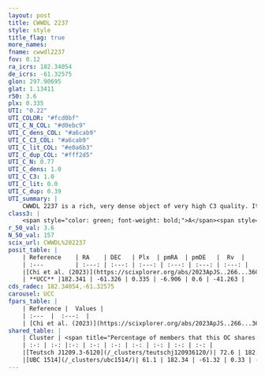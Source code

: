 ```yaml
---
layout: post
title: CWWDL 2237
style: style
title_flag: true
more_names: 
fname: cwwdl2237
fov: 0.12
ra_icrs: 182.34054
de_icrs: -61.32575
glon: 297.90695
glat: 1.13411
r50: 3.6
plx: 0.335
UTI: "0.22"
UTI_COLOR: "#fcd0bf"
UTI_C_N_COL: "#d0ebc9"
UTI_C_dens_COL: "#a6cab9"
UTI_C_C3_COL: "#a6cab9"
UTI_C_lit_COL: "#e0a6b3"
UTI_C_dup_COL: "#fff2d5"
UTI_C_N: 0.77
UTI_C_dens: 1.0
UTI_C_C3: 1.0
UTI_C_lit: 0.0
UTI_C_dup: 0.39
UTI_summary: |
    CWWDL 2237 is a rich, very dense object of very high C3 quality. It was recently reported in the literature.<br><br><span style="color: #99180f; font-weight: bold;">Warning: </span>This is possibly a duplicated object, which shares a significant percentage of members with at least one previously reported entry.
class3: |
    <span style="color: green; font-weight: bold;">A</span><span style="color: green; font-weight: bold;">A</span>
r_50_val: 3.6
N_50_val: 157
scix_url: CWWDL%202237
posit_table: |
    | Reference    | RA    | DEC   | Plx  | pmRA  | pmDE   |  Rv  |
    | :---         | :---: | :---: | :---: | :---: | :---: | :---: |
    |[Chi et al. (2023)](https://scixplorer.org/abs/2023ApJS..266...36C) | 182.325 | -61.326 | 0.338 | -6.874 | 0.623 | -26.157 |
    | **UCC** |182.341 | -61.326 | 0.335 | -6.906 | 0.6 | -41.263 | 
cds_radec: 182.34054,-61.32575
carousel: UCC
fpars_table: |
    | Reference |  Values |
    | :---  |  :---:  |
    | [Chi et al. (2023)](https://scixplorer.org/abs/2023ApJS..266...36C) | `logAge=8.12, Z=0.2` |
shared_table: |
    | Cluster | <span title="Percentage of members that this OC shares with the ones listed">%</span>   | RA   | DEC   | Plx   | pmRA  | pmDE  | Rv | UTI |
    | :-: | :-: |:-: | :-: | :-: | :-: | :-: | :-: | :-: |
    |[Teutsch J1209.3-6120](/_clusters/teutschj120936120/)| 72.6 | 182.34 | -61.32 | 0.34 | -6.92 | 0.59 | -41.86 |0.01 |
    |[UBC 1514](/_clusters/ubc1514/)| 61.1 | 182.34 | -61.32 | 0.33 | -6.92 | 0.58 | -42.3 |0.55 |
---
```

